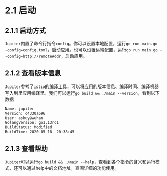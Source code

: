 # 2.1 启动

## 2.1.1 启动方式

``Jupiter``内置了命令行指令``config``。你可以设置本地配置，运行``go run main.go --config=config.toml``，启动应用。也可以设置远端配置，运行``go run main.go --config=http://remoteAddr``，启动应用。

## 2.1.2 查看版本信息

``Jupiter``参考了``istio``的[编译工具](https://github.com/douyu/jupiter/blob/master/tools/build/script/shell/build.sh)，可以将应用的版本信息、编译时间、编译机器写入到里应用编译里。我们可以运行``go build && ./main --version``，看到以下数据

```bash
Name: jupiter
Version: c4330a596
User: askuy@wuhan
GolangVersion: go1.13rc1
BuildStatus: Modified
BuildTime: 2020-05-18--20:38:45
```

## 2.1.3 查看帮助

``Jupiter``可以运行``go build && ./main --help``，查看到各个指令的含义和运行模式，还可以通过help中的文档地址，查阅详细的功能使用。

